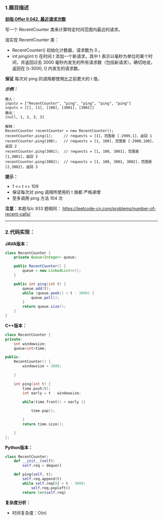 ### 1.题目描述

 **[剑指 Offer II 042. 最近请求次数](https://leetcode-cn.com/problems/H8086Q/)** 
 

 写一个 RecentCounter 类来计算特定时间范围内最近的请求。

请实现 RecentCounter 类：

* RecentCounter() 初始化计数器，请求数为 0 。
* int ping(int t) 在时间 t 添加一个新请求，其中 t 表示以毫秒为单位的某个时间，并返回过去 3000 毫秒内发生的所有请求数（包括新请求）。确切地说，返回在 [t-3000, t] 内发生的请求数。

**保证** 每次对 ping 的调用都使用比之前更大的 t 值。

***示例：***
```
输入：
inputs = ["RecentCounter", "ping", "ping", "ping", "ping"]
inputs = [[], [1], [100], [3001], [3002]]
输出：
[null, 1, 2, 3, 3]

解释：
RecentCounter recentCounter = new RecentCounter();
recentCounter.ping(1);     // requests = [1]，范围是 [-2999,1]，返回 1
recentCounter.ping(100);   // requests = [1, 100]，范围是 [-2900,100]，返回 2
recentCounter.ping(3001);  // requests = [1, 100, 3001]，范围是 [1,3001]，返回 3
recentCounter.ping(3002);  // requests = [1, 100, 3001, 3002]，范围是 [2,3002]，返回 3
```
 

**提示：**

- 1 <= t <= 109
- 保证每次对 ping 调用所使用的 t 值都 严格递增
- 至多调用 ping 方法 104 次

**注意**：本题与lc 933 题相同： https://leetcode-cn.com/problems/number-of-recent-calls/

-------------



### 2.代码实现：

**JAVA版本：**
```Java
class RecentCounter {
    private Queue<Integer> queue;

    public RecentCounter() {
        queue = new LinkedList<>();
    }

    public int ping(int t) {
        queue.add(t);
        while (queue.peek() < t - 3000) {
            queue.poll();
        }
        return queue.size();
    }
}
```
**C++版本：**
```C++
class RecentCounter {
private:
    int windowsize;
    queue<int>time;

public:
    RecentCounter() {
        windowsize = 3000;

    }
    
    int ping(int t) {
        time.push(t);
        int early = t - windowsize;
        
        while(time.front() < early ){

            time.pop();

        }
        return time.size();

    }
};
```

**Python版本：**

```Python
class RecentCounter:
    def __init__(self):
        self.req = deque()

    def ping(self, t):
        self.req.append(t)
        while self.req[0] < t - 3000:
            self.req.popleft()
        return len(self.req)

```

**复杂度分析：**

- 时间复杂度：O(n)
